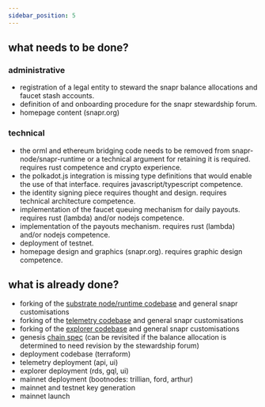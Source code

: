 ```yaml
---
sidebar_position: 5
---
```


## what needs to be done?

### administrative

- registration of a legal entity to steward the snapr balance allocations and faucet stash accounts.
- definition of and onboarding procedure for the snapr stewardship forum.
- homepage content (snapr.org)

### technical

- the orml and ethereum bridging code needs to be removed from snapr-node/snapr-runtime or a technical argument for retaining it is required. requires rust competence and crypto experience.
- the polkadot.js integration is missing type definitions that would enable the use of that interface. requires javascript/typescript competence.
- the identity signing piece requires thought and design. requires technical architecture competence.
- implementation of the faucet queuing mechanism for daily payouts. requires rust (lambda) and/or nodejs competence.
- implementation of the payouts mechanism. requires rust (lambda) and/or nodejs competence.
- deployment of testnet.
- homepage design and graphics (snapr.org). requires graphic design competence.

## what is already done?
- forking of the [substrate node/runtime codebase](https://github.com/snapr-org/snapr) and general snapr customisations
- forking of the [telemetry codebase](https://github.com/snapr-org/snapr-telemetry) and general snapr customisations
- forking of the [explorer codebase](https://github.com/snapr-org/explorer) and general snapr customisations
- genesis [chain spec](https://github.com/snapr-org/snapr/blob/main/assets/chain_spec_mainnet.json) (can be revisited if the balance allocation is determined to need revision by the stewardship forum)
- deployment codebase (terraform)
- telemetry deployment (api, ui)
- explorer deployment (rds, gql, ui)
- mainnet deployment (bootnodes: trillian, ford, arthur)
- mainnet and testnet key generation
- mainnet launch
